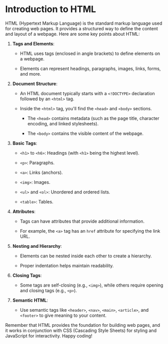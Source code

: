 # Introduction to HTML



HTML (Hypertext Markup Language) is the standard markup language used for creating web pages. It provides a structured way to define the content and layout of a webpage. Here are some key points about HTML:



1. **Tags and Elements**:

   - HTML uses tags (enclosed in angle brackets) to define elements on a webpage.

   - Elements can represent headings, paragraphs, images, links, forms, and more.



2. **Document Structure**:

   - An HTML document typically starts with a `<!DOCTYPE>` declaration followed by an `<html>` tag.

   - Inside the `<html>` tag, you'll find the `<head>` and `<body>` sections.

     - The `<head>` contains metadata (such as the page title, character encoding, and linked stylesheets).

     - The `<body>` contains the visible content of the webpage.



3. **Basic Tags**:

   - `<h1>` to `<h6>`: Headings (with `<h1>` being the highest level).

   - `<p>`: Paragraphs.

   - `<a>`: Links (anchors).

   - `<img>`: Images.

   - `<ul>` and `<ol>`: Unordered and ordered lists.

   - `<table>`: Tables.



4. **Attributes**:

   - Tags can have attributes that provide additional information.

   - For example, the `<a>` tag has an `href` attribute for specifying the link URL.



5. **Nesting and Hierarchy**:

   - Elements can be nested inside each other to create a hierarchy.

   - Proper indentation helps maintain readability.



6. **Closing Tags**:

   - Some tags are self-closing (e.g., `<img>`), while others require opening and closing tags (e.g., `<p>`).



7. **Semantic HTML**:

   - Use semantic tags like `<header>`, `<nav>`, `<main>`, `<article>`, and `<footer>` to give meaning to your content.



Remember that HTML provides the foundation for building web pages, and it works in conjunction with CSS (Cascading Style Sheets) for styling and JavaScript for interactivity. Happy coding!
